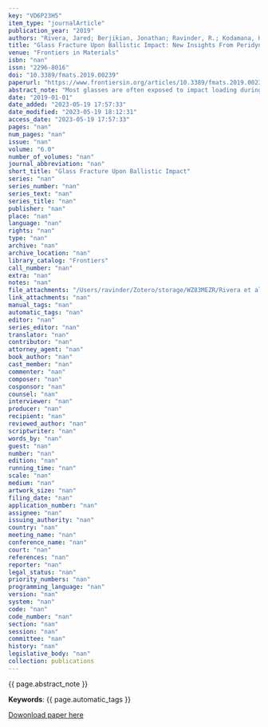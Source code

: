 ```yaml
---
key: "VD6P23H5"
item_type: "journalArticle"
publication_year: "2019"
authors: "Rivera, Jared; Berjikian, Jonathan; Ravinder, R.; Kodamana, Hariprasad; Das, Sumanta; Bhatnagar, Naresh; Bauchy, Mathieu; Krishnan, N. M. Anoop"
title: "Glass Fracture Upon Ballistic Impact: New Insights From Peridynamics Simulations"
venue: "Frontiers in Materials"
isbn: "nan"
issn: "2296-8016"
doi: "10.3389/fmats.2019.00239"
paperurl: "https://www.frontiersin.org/articles/10.3389/fmats.2019.00239"
abstract_note: "Most glasses are often exposed to impact loading during their service life, which may lead to the failure of the structure. While in situ experimental studies on impact-induced damage are challenging due to the short timescales involved, continuum-based computational studies are complicated by the discontinuity in the displacement field arising from the propagation of cracks. Here, using peridynamics simulations, we investigate the role of the mechanical properties and geometry in determining the overall damage on a glass plate subjected to ballistic impact. In particular, we analyze the role of bullet velocity, bullet material, and elastic modulus, fracture energy, and radius of the plate. Interestingly, we observe a power-law dependence between the total damage and the fracture energy of the glass plate. Through an auto-regressive analysis of the evolution of cracks, we demonstrate that the self-affine growth of cracks leads to this power-law dependence. Overall, the present study illustrates how peridynamic simulations can offer new insights into the fracture mechanics of glasses subjected to ballistic impacts. This improved understanding can pave way to the design and development of glasses with improved impact-resistance for applications ranging from windshields and smart-phone screens to ballistics."
date: "2019-01-01"
date_added: "2023-05-19 17:57:33"
date_modified: "2023-05-19 18:12:31"
access_date: "2023-05-19 17:57:33"
pages: "nan"
num_pages: "nan"
issue: "nan"
volume: "6.0"
number_of_volumes: "nan"
journal_abbreviation: "nan"
short_title: "Glass Fracture Upon Ballistic Impact"
series: "nan"
series_number: "nan"
series_text: "nan"
series_title: "nan"
publisher: "nan"
place: "nan"
language: "nan"
rights: "nan"
type: "nan"
archive: "nan"
archive_location: "nan"
library_catalog: "Frontiers"
call_number: "nan"
extra: "nan"
notes: "nan"
file_attachments: "/Users/ravinder/Zotero/storage/WZ83MEZR/Rivera et al. - 2019 - Glass Fracture Upon Ballistic Impact New Insights.pdf"
link_attachments: "nan"
manual_tags: "nan"
automatic_tags: "nan"
editor: "nan"
series_editor: "nan"
translator: "nan"
contributor: "nan"
attorney_agent: "nan"
book_author: "nan"
cast_member: "nan"
commenter: "nan"
composer: "nan"
cosponsor: "nan"
counsel: "nan"
interviewer: "nan"
producer: "nan"
recipient: "nan"
reviewed_author: "nan"
scriptwriter: "nan"
words_by: "nan"
guest: "nan"
number: "nan"
edition: "nan"
running_time: "nan"
scale: "nan"
medium: "nan"
artwork_size: "nan"
filing_date: "nan"
application_number: "nan"
assignee: "nan"
issuing_authority: "nan"
country: "nan"
meeting_name: "nan"
conference_name: "nan"
court: "nan"
references: "nan"
reporter: "nan"
legal_status: "nan"
priority_numbers: "nan"
programming_language: "nan"
version: "nan"
system: "nan"
code: "nan"
code_number: "nan"
section: "nan"
session: "nan"
committee: "nan"
history: "nan"
legislative_body: "nan"
collection: publications
---
```




<!--  -->

{{ page.abstract_note }}

__Keywords__: {{ page.automatic_tags }}

[Dowonload paper here](https://www.frontiersin.org/articles/10.3389/fmats.2019.00239)

